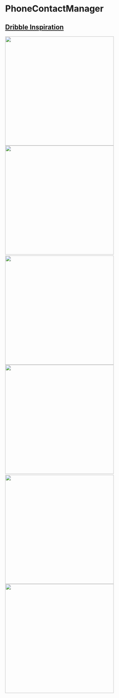 # PhoneContactManager

## [Dribble Inspiration](https://dribbble.com/shots/9179802-Phone-Contacts-Manager)

<img src="screenshots/Screenshot_20210502-075611.png" width="350"> <img src="screenshots/Screenshot_20210502-075752.png" width="350">
&nbsp;
<img src="screenshots/Screenshot_20210502-075624.png" width="350"> <img src="screenshots/Screenshot_20210502-075558.png" width="350">
&nbsp;
<img src="screenshots/Screenshot_20210502-075624.png" width="350"> <img src="screenshots/Screenshot_20210502-075806.png" width="350">

<!-- ![](https://github.com/3KINGZ/PhoneContactManager/blob/master/screenshots/Screenshot_20210502-075611.png?raw=true)

![](https://github.com/3KINGZ/PhoneContactManager/blob/master/screenshots/Screenshot_20210502-075752.png?raw=true)

![](https://github.com/3KINGZ/PhoneContactManager/blob/master/screenshots/Screenshot_20210502-075624.png?raw=true)

![](https://github.com/3KINGZ/PhoneContactManager/blob/master/screenshots/Screenshot_20210502-075558.png?raw=true)

![](https://github.com/3KINGZ/PhoneContactManager/blob/master/screenshots/Screenshot_20210502-075707.png?raw=true)

![](https://github.com/3KINGZ/PhoneContactManager/blob/master/screenshots/Screenshot_20210502-075806.png?raw=true) -->
